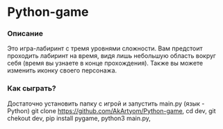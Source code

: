 # Python-game

### Описание

Это игра-лабиринт с тремя уровнями сложности. Вам предстоит проходить лабиринт на время, видя лишь небольшую область вокруг себя (время вы узнаете в конце прохождения). Также вы можете изменить иконку своего персонажа. 

### Как сыграть?

Достаточно установить папку с игрой и запустить main.py (язык - Python)
git clone https://github.com/AkArtyom/Python-game, 
cd dev, 
git chekout dev, 
pip install pygame, 
python3 main.py, 
